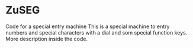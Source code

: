 # ZuSEG
Code for a special entry machine
This is a special machine to entry numbers and special characters
with a dial and som special function keys.
More description inside the code.
